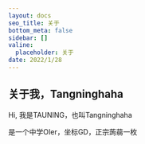 ```yaml
---
layout: docs
seo_title: 关于
bottom_meta: false
sidebar: []
valine:
  placeholder: 关于
date: 2022/1/28
---
```


## 关于我，Tangninghaha
Hi, 我是TAUNING，也叫Tangninghaha

是一个中学OIer，坐标GD，正宗蒟蒻一枚
